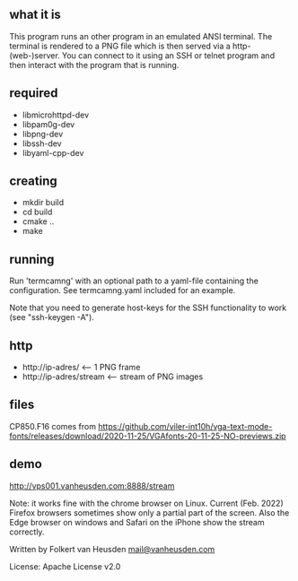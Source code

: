 what it is
----------

This program runs an other program in an emulated ANSI terminal.
The terminal is rendered to a PNG file which is then served via a http-
(web-)server.
You can connect to it using an SSH or telnet program and then interact
with the program that is running.


required
--------

 * libmicrohttpd-dev
 * libpam0g-dev
 * libpng-dev
 * libssh-dev
 * libyaml-cpp-dev


creating
--------

 * mkdir build
 * cd build
 * cmake ..
 * make


running
-------

Run 'termcamng' with an optional path to a yaml-file containing the
configuration. See termcamng.yaml included for an example.

Note that you need to generate host-keys for the SSH functionality
to work (see "ssh-keygen -A").


http
----

 * http://ip-adres/        <-- 1 PNG frame
 * http://ip-adres/stream  <-- stream of PNG images


files
-----

CP850.F16 comes from https://github.com/viler-int10h/vga-text-mode-fonts/releases/download/2020-11-25/VGAfonts-20-11-25-NO-previews.zip


demo
----

http://vps001.vanheusden.com:8888/stream

Note: it works fine with the chrome browser on Linux. Current (Feb.
2022) Firefox browsers sometimes show only a partial part of the
screen. Also the Edge browser on windows and Safari on the iPhone
show the stream correctly.


Written by Folkert van Heusden <mail@vanheusden.com>

License: Apache License v2.0
